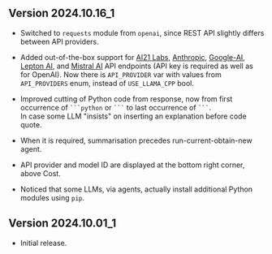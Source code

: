 Version 2024.10.16_1
--------------------

* Switched to `requests` module from `openai`, since REST API slightly differs between API providers.

* Added out-of-the-box support for [AI21 Labs](https://docs.ai21.com/reference/jamba-15-api-ref), [Anthropic](https://www.anthropic.com/api), [Google-AI](https://ai.google.dev/gemini-api), [Lepton AI](https://www.lepton.ai/docs/public_models/model_apis), and [Mistral AI](https://docs.mistral.ai/api/) API endpoints (API key is required as well as for OpenAI). Now there is `API_PROVIDER` var with values from `API_PROVIDERS` enum, instead of `USE_LLAMA_CPP` bool.

* Improved cutting of Python code from response, now from first occurrence of ```` ```python ```` or ```` ``` ```` to last occurrence of ```` ``` ````.\
In case some LLM "insists" on inserting an explanation before code quote.

* When it is required, summarisation precedes run-current-obtain-new agent.

* API provider and model ID are displayed at the bottom right corner, above Cost.

* Noticed that some LLMs, via agents, actually install additional Python modules using `pip`.


Version 2024.10.01_1
--------------------

* Initial release.